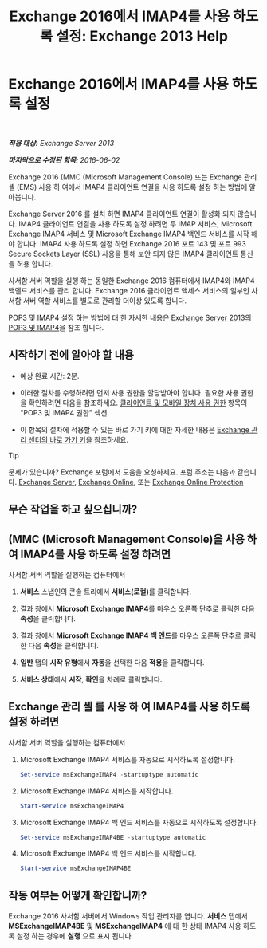 ﻿---
title: 'Exchange 2016에서 IMAP4를 사용 하도록 설정: Exchange 2013 Help'
TOCTitle: Exchange 2016에서 IMAP4를 사용 하도록 설정
ms:assetid: c1ae10dd-14da-4400-b38d-2aeafde8abe6
ms:mtpsurl: https://technet.microsoft.com/ko-kr/library/Bb124489(v=EXCHG.150)
ms:contentKeyID: 50484082
ms.date: 05/22/2018
mtps_version: v=EXCHG.150
ms.translationtype: MT
---

# Exchange 2016에서 IMAP4를 사용 하도록 설정

 

_**적용 대상:** Exchange Server 2013_

_**마지막으로 수정된 항목:** 2016-06-02_

Exchange 2016 (MMC (Microsoft Management Console) 또는 Exchange 관리 셸 (EMS) 사용 하 여에서 IMAP4 클라이언트 연결을 사용 하도록 설정 하는 방법에 알아봅니다.

Exchange Server 2016 를 설치 하면 IMAP4 클라이언트 연결이 활성화 되지 않습니다. IMAP4 클라이언트 연결을 사용 하도록 설정 하려면 두 IMAP 서비스, Microsoft Exchange IMAP4 서비스 및 Microsoft Exchange IMAP4 백엔드 서비스를 시작 해야 합니다. IMAP4 사용 하도록 설정 하면 Exchange 2016 포트 143 및 포트 993 Secure Sockets Layer (SSL) 사용을 통해 보안 되지 않은 IMAP4 클라이언트 통신을 허용 합니다.

사서함 서버 역할을 실행 하는 동일한 Exchange 2016 컴퓨터에서 IMAP4와 IMAP4 백엔드 서비스를 관리 합니다. Exchange 2016 클라이언트 액세스 서비스의 일부인 사서함 서버 역할 서비스를 별도로 관리할 더이상 있도록 합니다.

POP3 및 IMAP4 설정 하는 방법에 대 한 자세한 내용은 [Exchange Server 2013의 POP3 및 IMAP4](pop3-and-imap4-in-exchange-server-2013-exchange-2013-help.md)을 참조 합니다.

## 시작하기 전에 알아야 할 내용

  - 예상 완료 시간: 2분.

  - 이러한 절차를 수행하려면 먼저 사용 권한을 할당받아야 합니다. 필요한 사용 권한을 확인하려면 다음을 참조하세요. [클라이언트 및 모바일 장치 사용 권한](clients-and-mobile-devices-permissions-exchange-2013-help.md) 항목의 "POP3 및 IMAP4 권한" 섹션.

  - 이 항목의 절차에 적용할 수 있는 바로 가기 키에 대한 자세한 내용은 [Exchange 관리 센터의 바로 가기 키](keyboard-shortcuts-in-the-exchange-admin-center-exchange-online-protection-help.md)을 참조하세요.


> [!TIP]
> 문제가 있습니까? Exchange 포럼에서 도움을 요청하세요. 포럼 주소는 다음과 같습니다. <A href="https://go.microsoft.com/fwlink/p/?linkid=60612">Exchange Server</A>, <A href="https://go.microsoft.com/fwlink/p/?linkid=267542">Exchange Online</A>, 또는 <A href="https://go.microsoft.com/fwlink/p/?linkid=285351">Exchange Online Protection</A>



## 무슨 작업을 하고 싶으십니까?

## (MMC (Microsoft Management Console)을 사용 하 여 IMAP4를 사용 하도록 설정 하려면

사서함 서버 역할을 실행하는 컴퓨터에서

1.  **서비스** 스냅인의 콘솔 트리에서 <strong>서비스(로컬)</strong>를 클릭합니다.

2.  결과 창에서 **Microsoft Exchange IMAP4**를 마우스 오른쪽 단추로 클릭한 다음 **속성**을 클릭합니다.

3.  결과 창에서 **Microsoft Exchange IMAP4 백 엔드**를 마우스 오른쪽 단추로 클릭한 다음 **속성**을 클릭합니다.

4.  **일반** 탭의 **시작 유형**에서 **자동**을 선택한 다음 **적용**을 클릭합니다.

5.  **서비스 상태**에서 **시작**, **확인**을 차례로 클릭합니다.

## Exchange 관리 셸 를 사용 하 여 IMAP4를 사용 하도록 설정 하려면

사서함 서버 역할을 실행하는 컴퓨터에서

1.  Microsoft Exchange IMAP4 서비스를 자동으로 시작하도록 설정합니다.
    
    ```powershell
    Set-service msExchangeIMAP4 -startuptype automatic
    ```

2.  Microsoft Exchange IMAP4 서비스를 시작합니다.
    
    ```powershell
    Start-service msExchangeIMAP4
    ```

3.  Microsoft Exchange IMAP4 백 엔드 서비스를 자동으로 시작하도록 설정합니다.
    
    ```powershell
    Set-service msExchangeIMAP4BE -startuptype automatic
    ```

4.  Microsoft Exchange IMAP4 백 엔드 서비스를 시작합니다.
    
    ```powershell
    Start-service msExchangeIMAP4BE
    ```

## 작동 여부는 어떻게 확인합니까?

Exchange 2016 사서함 서버에서 Windows 작업 관리자를 엽니다. **서비스** 탭에서 **MSExchangeIMAP4BE** 및 **MSExchangeIMAP4** 에 대 한 상태 IMAP4 사용 하도록 설정 하는 경우에 **실행** 으로 표시 됩니다.


